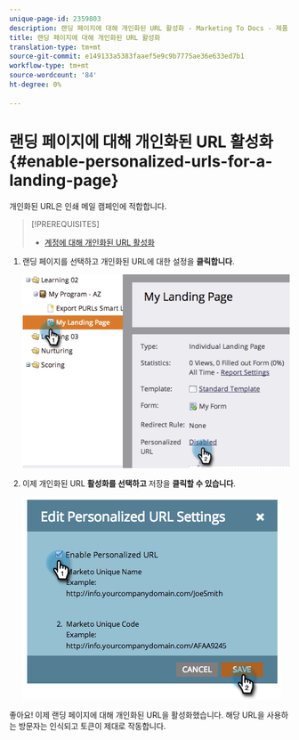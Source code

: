 ```yaml
---
unique-page-id: 2359803
description: 랜딩 페이지에 대해 개인화된 URL 활성화 - Marketing To Docs - 제품 설명서
title: 랜딩 페이지에 대해 개인화된 URL 활성화
translation-type: tm+mt
source-git-commit: e149133a5383faaef5e9c9b7775ae36e633ed7b1
workflow-type: tm+mt
source-wordcount: '84'
ht-degree: 0%

---
```



# 랜딩 페이지에 대해 개인화된 URL 활성화 {#enable-personalized-urls-for-a-landing-page}

개인화된 URL은 인쇄 메일 캠페인에 적합합니다.

>[!PREREQUISITES]
>
>* [계정에 대해 개인화된 URL 활성화](enable-personalized-urls-for-your-account.md)

>



1. 랜딩 페이지를 선택하고 개인화된 URL에 대한 설정을 **클릭합니다**.

   ![](assets/image2014-9-18-13-3a24-3a3.png)

1. 이제 개인화된 URL **활성화를 선택하고** 저장을 **클릭할 수 있습니다**.

   ![](assets/image2014-9-18-13-3a23-3a53.png)

좋아요! 이제 랜딩 페이지에 대해 개인화된 URL을 활성화했습니다. 해당 URL을 사용하는 방문자는 인식되고 토큰이 제대로 작동합니다.
